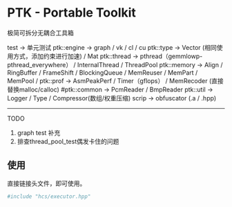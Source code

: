 # PTK - Portable Toolkit

极简可拆分无耦合工具箱

test -> 单元测试
ptk::engine -> graph / vk / cl / cu
ptk::type -> Vector (相同使用方式，添加约束进行加速) / Mat
ptk::thread -> pthread（gemmlowp-pthread_everywhere） / InternalThread / ThreadPool
ptk::memory -> Align / RingBuffer / FrameShift / BlockingQueue / MemReuser / MemPart / MemPool / 
ptk::prof -> AsmPeakPerf / Timer（gflops） / MemRecoder (直接替换malloc/calloc) 
#ptk::common -> PcmReader / BmpReader
ptk::util -> Logger / Type / Compressor(数组/权重压缩)
scrip -> obfuscator (.a / .hpp)

---

TODO
1. graph test 补充
2. 排查thread_pool_test偶发卡住的问题

## 使用

直接链接头文件，即可使用。

```bash
#include "hcs/executor.hpp"
```